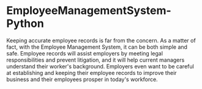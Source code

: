 # EmployeeManagementSystem-Python
Keeping accurate employee records is far from the concern. As a matter of fact, with the Employee Management System, it can be both simple and safe. Employee records will assist employers by meeting legal responsibilities and prevent litigation, and it will help current managers understand their worker's background. Employers even want to be careful at establishing and keeping their employee records to improve their business and their employees prosper in today's workforce. 
